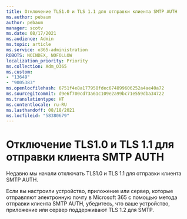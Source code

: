 ```yaml
---
title: Отключение TLS1.0 и TLS 1.1 для отправки клиента SMTP AUTH
ms.author: pebaum
author: pebaum
manager: scotv
ms.date: 08/17/2021
ms.audience: Admin
ms.topic: article
ms.service: o365-administration
ROBOTS: NOINDEX, NOFOLLOW
localization_priority: Priority
ms.collection: Adm_O365
ms.custom:
- "13649"
- "9005383"
ms.openlocfilehash: 6751f4e8a177958fdec674899606252a4ae40a72
ms.sourcegitcommit: d9e6f700cd73a61c109e2a99bc71e559dba34722
ms.translationtype: HT
ms.contentlocale: ru-RU
ms.lasthandoff: 08/18/2021
ms.locfileid: "58380679"
---
```

# <a name="disabling-tls10-and-tls-11-for-smtp-auth-client-submission"></a>Отключение TLS1.0 и TLS 1.1 для отправки клиента SMTP AUTH

Недавно мы начали отключать TLS1.0 и TLS 1.1 для отправки клиента SMTP AUTH. 

Если вы настроили устройство, приложение или сервер, которые отправляют электронную почту в Microsoft 365 с помощью метода отправки клиента SMTP AUTH, убедитесь, что ваше устройство, приложение или сервер поддерживают TLS 1.2 для SMTP. 